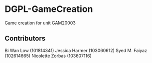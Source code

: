# DGPL-GameCreation
 Game creation for unit GAM20003
 
## Contributors
Bi Wan Low (101814341)
Jessica Harmer (103060612)
Syed M. Faiyaz (102614665)
Nicolette Zorbas (103607116)